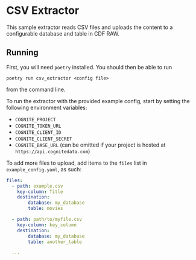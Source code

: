 CSV Extractor
=============

This sample extractor reads CSV files and uploads the content to a configurable
database and table in CDF RAW.


## Running

First, you will need `poetry` installed. You should then be able to run

```
poetry run csv_extractor <config file>
```

from the command line.

To run the extractor with the provided example config, start by setting the
following environment variables:

 * `COGNITE_PROJECT`
 * `COGNITE_TOKEN_URL`
 * `COGNITE_CLIENT_ID`
 * `COGNITE_CLIENT_SECRET`
 * `COGNITE_BASE_URL` (can be omitted if your project is hosted at
   `https://api.cognitedata.com`)


To add more files to upload, add items to the `files` list in
`example_config.yaml`, as such:

``` yaml
files:
  - path: example.csv
    key-column: Title
    destination:
        database: my_database
        table: movies

  - path: path/to/myfile.csv
    key-column: key_column
    destination:
        database: my_database
        table: another_table

  ...
```
